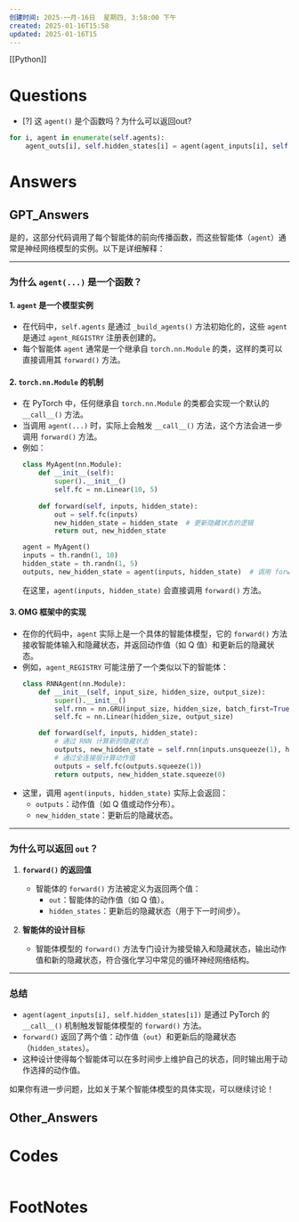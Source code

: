 ```yaml
---
创建时间: 2025-一月-16日  星期四, 3:58:00 下午
created: 2025-01-16T15:58
updated: 2025-01-16T15
---
```

[[Python]]

# Questions

- [?] 这 `agent()` 是个函数吗？为什么可以返回out?

```python
for i, agent in enumerate(self.agents):
    agent_outs[i], self.hidden_states[i] = agent(agent_inputs[i], self.hidden_states[i])
```

# Answers

## GPT_Answers
是的，这部分代码调用了每个智能体的前向传播函数，而这些智能体（`agent`）通常是神经网络模型的实例。以下是详细解释：

---

### 为什么 `agent(...)` 是一个函数？

#### 1. **`agent` 是一个模型实例**
   - 在代码中，`self.agents` 是通过 `_build_agents()` 方法初始化的，这些 `agent` 是通过 `agent_REGISTRY` 注册表创建的。
   - 每个智能体 `agent` 通常是一个继承自 `torch.nn.Module` 的类，这样的类可以直接调用其 `forward()` 方法。

#### 2. **`torch.nn.Module` 的机制**
   - 在 PyTorch 中，任何继承自 `torch.nn.Module` 的类都会实现一个默认的 `__call__()` 方法。
   - 当调用 `agent(...)` 时，实际上会触发 `__call__()` 方法，这个方法会进一步调用 `forward()` 方法。
   - 例如：
     ```python
     class MyAgent(nn.Module):
         def __init__(self):
             super().__init__()
             self.fc = nn.Linear(10, 5)
         
         def forward(self, inputs, hidden_state):
             out = self.fc(inputs)
             new_hidden_state = hidden_state  # 更新隐藏状态的逻辑
             return out, new_hidden_state
     
     agent = MyAgent()
     inputs = th.randn(1, 10)
     hidden_state = th.randn(1, 5)
     outputs, new_hidden_state = agent(inputs, hidden_state)  # 调用 forward
     ```
     在这里，`agent(inputs, hidden_state)` 会直接调用 `forward()` 方法。

#### 3. **OMG 框架中的实现**
   - 在你的代码中，`agent` 实际上是一个具体的智能体模型，它的 `forward()` 方法接收智能体输入和隐藏状态，并返回动作值（如 Q 值）和更新后的隐藏状态。
   - 例如，`agent_REGISTRY` 可能注册了一个类似以下的智能体：
     ```python
     class RNNAgent(nn.Module):
         def __init__(self, input_size, hidden_size, output_size):
             super().__init__()
             self.rnn = nn.GRU(input_size, hidden_size, batch_first=True)
             self.fc = nn.Linear(hidden_size, output_size)

         def forward(self, inputs, hidden_state):
             # 通过 RNN 计算新的隐藏状态
             outputs, new_hidden_state = self.rnn(inputs.unsqueeze(1), hidden_state.unsqueeze(0))
             # 通过全连接层计算动作值
             outputs = self.fc(outputs.squeeze(1))
             return outputs, new_hidden_state.squeeze(0)
     ```
   - 这里，调用 `agent(inputs, hidden_state)` 实际上会返回：
     - `outputs`：动作值（如 Q 值或动作分布）。
     - `new_hidden_state`：更新后的隐藏状态。

---

### 为什么可以返回 `out`？

1. **`forward()` 的返回值**
   - 智能体的 `forward()` 方法被定义为返回两个值：
     - `out`：智能体的动作值（如 Q 值）。
     - `hidden_states`：更新后的隐藏状态（用于下一时间步）。

2. **智能体的设计目标**
   - 智能体模型的 `forward()` 方法专门设计为接受输入和隐藏状态，输出动作值和新的隐藏状态，符合强化学习中常见的循环神经网络结构。

---

### 总结

- `agent(agent_inputs[i], self.hidden_states[i])` 是通过 PyTorch 的 `__call__()` 机制触发智能体模型的 `forward()` 方法。
- `forward()` 返回了两个值：动作值（`out`）和更新后的隐藏状态（`hidden_states`）。
- 这种设计使得每个智能体可以在多时间步上维护自己的状态，同时输出用于动作选择的动作值。

如果你有进一步问题，比如关于某个智能体模型的具体实现，可以继续讨论！

## Other_Answers


# Codes

```python

```


# FootNotes
